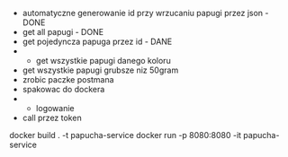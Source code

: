 - automatyczne generowanie id przy wrzucaniu papugi przez json - DONE
- get all papugi - DONE
- get pojedyncza papuga przez id - DANE
- - get wszystkie papugi danego koloru
- get wszystkie papugi grubsze niz 50gram
- zrobic paczke postmana
- spakowac do dockera
- - logowanie
- call przez token



docker build . -t papucha-service
docker run -p 8080:8080 -it papucha-service
